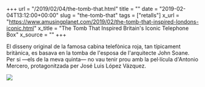 +++
url = "/2019/02/04/the-tomb-that.html"
title = ""
date = "2019-02-04T13:12:00+00:00"
slug = "the-tomb-that"
tags = ["retalls"]
x_url = "https://www.amusingplanet.com/2019/02/the-tomb-that-inspired-londons-iconic.html"
x_title = "The Tomb That Inspired Britain's Iconic Telephone Box"
x_source = ""
+++


El disseny original de la famosa cabina telefònica roja, tan típicament britànica, es basava en la tomba de l'esposa de l'arquitecte John Soane. Per si —els de la meva quinta— no vau tenir prou amb la pel·lícula d'Antonio Mercero, protagonitzada per José Luis López Vázquez.

<img src="https://3.bp.blogspot.com/-C5Ex5ITUM80/XFQqqkiNXLI/AAAAAAAAeCQ/2u_PNB26O0gG6ow7jdC9l2bmO2qpxp5GQCLcBGAs/s1600/john-soane-tomb-5.jpg">
